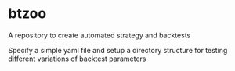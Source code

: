 # btzoo
A repository to create automated strategy and backtests

Specify a simple yaml file and setup a directory structure for
testing different variations of backtest parameters
